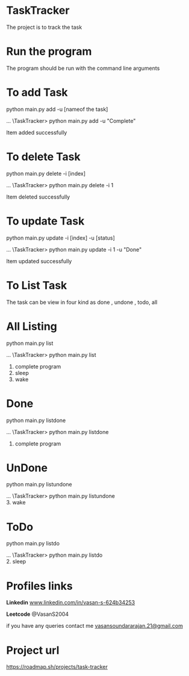 # TaskTracker
The project is to track the task

# Run the program
The program should be run with the command line arguments

# To add Task
python main.py add -u [nameof the task]

... \TaskTracker> python main.py add -u "Complete"

Item added successfully

# To delete Task
python main.py delete -i [index]

... \TaskTracker> python main.py delete -i 1

Item deleted successfully

# To update Task

python main.py update -i [index] -u [status]


... \TaskTracker> python main.py update -i 1 -u "Done"

Item updated successfully

# To List Task
The task can be view in four kind as done , undone , todo, all

# All Listing

python main.py list

... \TaskTracker> python main.py list             
1. complete program
2. sleep
3. wake

# Done
python main.py listdone

... \TaskTracker> python main.py listdone           
1. complete program

# UnDone
python main.py listundone

... \TaskTracker> python main.py listundone            
3. wake

# ToDo
python main.py listdo

... \TaskTracker> python main.py listdo             
2. sleep

# Profiles links
**Linkedin**  www.linkedin.com/in/vasan-s-624b34253

**Leetcode** @VasanS2004

if you have any queries contact me vasansoundararajan.21@gmail.com

# Project url
https://roadmap.sh/projects/task-tracker


